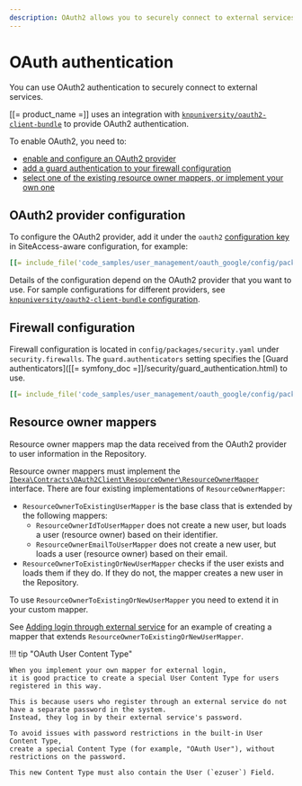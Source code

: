 ```yaml
---
description: OAuth2 allows you to securely connect to external services, among others enabling login via external services.
---
```


# OAuth authentication

You can use OAuth2 authentication to securely connect to external services.

[[= product_name =]] uses an integration with [`knpuniversity/oauth2-client-bundle`](https://github.com/knpuniversity/oauth2-client-bundle)
to provide OAuth2 authentication.

To enable OAuth2, you need to:

- [enable and configure an OAuth2 provider](#oauth2-provider-configuration)
- [add a guard authentication to your firewall configuration](#firewall-configuration)
- [select one of the existing resource owner mappers, or implement your own one](#resource-owner-mappers)

## OAuth2 provider configuration

To configure the OAuth2 provider, add it under the `oauth2` [configuration key](configuration.md#configuration-files) in SiteAccess-aware configuration, for example:

``` yaml
[[= include_file('code_samples/user_management/oauth_google/config/packages/oauth.yaml') =]]
```

Details of the configuration depend on the OAuth2 provider that you want to use.
For sample configurations for different providers,
see [`knpuniversity/oauth2-client-bundle` configuration](https://github.com/knpuniversity/oauth2-client-bundle#configuration).

## Firewall configuration

Firewall configuration is located in `config/packages/security.yaml` under `security.firewalls`.
The `guard.authenticators` setting specifies the [Guard authenticators]([[= symfony_doc =]]/security/guard_authentication.html) to use.

``` yaml
[[= include_file('code_samples/user_management/oauth_google/config/packages/security.yaml', 20, 36) =]]
```

## Resource owner mappers

Resource owner mappers map the data received from the OAuth2 provider to user information in the Repository.

Resource owner mappers must implement the [`Ibexa\Contracts\OAuth2Client\ResourceOwner\ResourceOwnerMapper`](../api/php_api/php_api_reference/classes/Ibexa-Contracts-OAuth2Client-ResourceOwner-ResourceOwnerMapper.html) interface.
There are four existing implementations of `ResourceOwnerMapper`:

- `ResourceOwnerToExistingUserMapper` is the base class that is extended by the following mappers:
    - `ResourceOwnerIdToUserMapper` does not create a new user, but loads a user (resource owner) based on their identifier.
    - `ResourceOwnerEmailToUserMapper` does not create a new user, but loads a user (resource owner) based on their email.
- `ResourceOwnerToExistingOrNewUserMapper` checks if the user exists and loads them if they do.
If they do not, the mapper creates a new user in the Repository.

To use `ResourceOwnerToExistingOrNewUserMapper` you need to extend it in your custom mapper.

See [Adding login through external service](add_login_through_external_service.md) for an example of creating a mapper
that extends `ResourceOwnerToExistingOrNewUserMapper`.

!!! tip "OAuth User Content Type"

    When you implement your own mapper for external login,
    it is good practice to create a special User Content Type for users registered in this way.
    
    This is because users who register through an external service do not have a separate password in the system.
    Instead, they log in by their external service's password.
    
    To avoid issues with password restrictions in the built-in User Content Type,
    create a special Content Type (for example, "OAuth User"), without restrictions on the password.
    
    This new Content Type must also contain the User (`ezuser`) Field.
